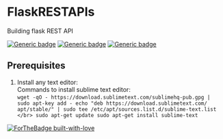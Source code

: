 # FlaskRESTAPIs
Building flask REST API

[![Generic badge](https://img.shields.io/badge/Framework-Flask-green.svg)](https://shields.io/)
[![Generic badge](https://img.shields.io/badge/Language-Python-orange.svg)](https://shields.io/)
[![Generic badge](https://img.shields.io/badge/Build-RESTAPIs-blue.svg)](https://shields.io/)

## Prerequisites
1. Install any text editor: </br>
  Commands to install sublime text editor: </br>
  `wget -qO - https://download.sublimetext.com/sublimehq-pub.gpg | sudo apt-key add -
  echo "deb https://download.sublimetext.com/ apt/stable/" | sudo tee /etc/apt/sources.list.d/sublime-text.list </br>
  sudo apt-get update
  sudo apt-get install sublime-text`




[![ForTheBadge built-with-love](http://ForTheBadge.com/images/badges/built-with-love.svg)](https://GitHub.com/Naereen/)
